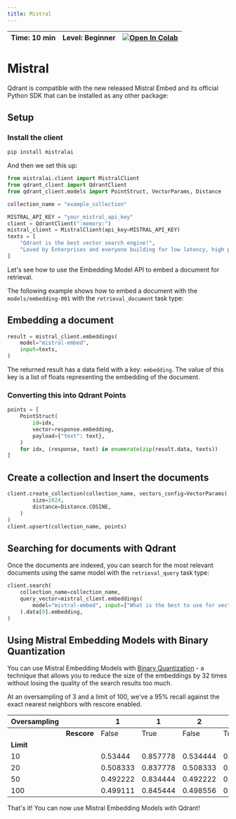 ```yaml
---
title: Mistral 
---
```


| Time: 10 min | Level: Beginner | [![Open In Colab](https://colab.research.google.com/assets/colab-badge.svg)](https://githubtocolab.com/qdrant/examples/blob/mistral-getting-started/mistral-embed-getting-started/mistral_qdrant_getting_started.ipynb)   |
| --- | ----------- | ----------- |

# Mistral
Qdrant is compatible with the new released Mistral Embed and its official Python SDK that can be installed as any other package:

## Setup

### Install the client

```bash
pip install mistralai
```

And then we set this up:

```python
from mistralai.client import MistralClient
from qdrant_client import QdrantClient
from qdrant_client.models import PointStruct, VectorParams, Distance

collection_name = "example_collection"

MISTRAL_API_KEY = "your_mistral_api_key"
client = QdrantClient(":memory:")
mistral_client = MistralClient(api_key=MISTRAL_API_KEY)
texts = [
    "Qdrant is the best vector search engine!",
    "Loved by Enterprises and everyone building for low latency, high performance, and scale.",
]
```

Let's see how to use the Embedding Model API to embed a document for retrieval. 

The following example shows how to embed a document with the `models/embedding-001` with the `retrieval_document` task type:

## Embedding a document

```python
result = mistral_client.embeddings(
    model="mistral-embed",
    input=texts,
)
```

The returned result has a data field with a key: `embedding`. The value of this key is a list of floats representing the embedding of the document.

### Converting this into Qdrant Points

```python
points = [
    PointStruct(
        id=idx,
        vector=response.embedding,
        payload={"text": text},
    )
    for idx, (response, text) in enumerate(zip(result.data, texts))
]
```

## Create a collection and Insert the documents

```python
client.create_collection(collection_name, vectors_config=VectorParams(
        size=1024,
        distance=Distance.COSINE,
    )
)
client.upsert(collection_name, points)
```

## Searching for documents with Qdrant

Once the documents are indexed, you can search for the most relevant documents using the same model with the `retrieval_query` task type:

```python
client.search(
    collection_name=collection_name,
    query_vector=mistral_client.embeddings(
        model="mistral-embed", input=["What is the best to use for vector search scaling?"]
    ).data[0].embedding,
)
```

## Using Mistral Embedding Models with Binary Quantization

You can use Mistral Embedding Models with [Binary Quantization](/articles/binary-quantization/) - a technique that allows you to reduce the size of the embeddings by 32 times without losing the quality of the search results too much. 

At an oversampling of 3 and a limit of 100, we've a 95% recall against the exact nearest neighbors with rescore enabled.

| Oversampling |         | 1        | 1        | 2        | 2        | 3        | 3            |
|--------------|---------|----------|----------|----------|----------|----------|--------------|
|              | **Rescore** | False    | True     | False    | True     | False    | True         |
| **Limit**    |         |          |          |          |          |          |              |
| 10           |         | 0.53444  | 0.857778 | 0.534444 | 0.918889 | 0.533333 | 0.941111     |
| 20           |         | 0.508333 | 0.837778 | 0.508333 | 0.903889 | 0.508333 | 0.927778     |
| 50           |         | 0.492222 | 0.834444 | 0.492222 | 0.903556 | 0.492889 | 0.940889     |
| 100          |         | 0.499111 | 0.845444 | 0.498556 | 0.918333 | 0.497667 | **0.944556** |

That's it! You can now use Mistral Embedding Models with Qdrant!
